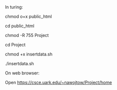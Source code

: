 In turing:

chmod o+x public_html

cd public_html

chmod -R 755 Project

cd Project

chmod +x insertdata.sh

./insertdata.sh

On web browser:

Open https://csce.uark.edu/~nawojtow/Project/home
